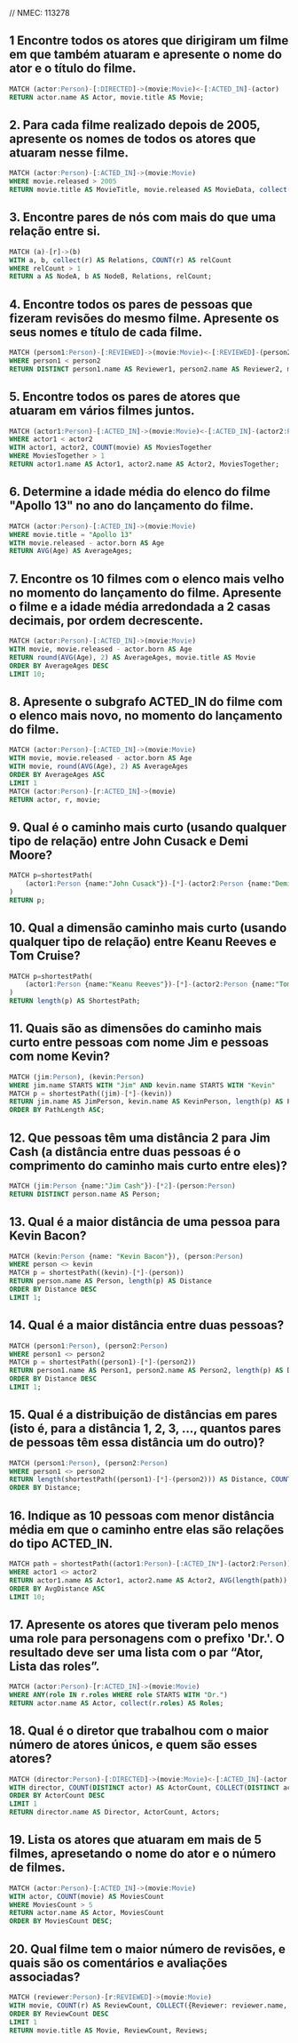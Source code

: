 // NMEC: 113278

## 1 Encontre todos os atores que dirigiram um filme em que também atuaram e apresente o nome do ator e o título do filme.
```sql
MATCH (actor:Person)-[:DIRECTED]->(movie:Movie)<-[:ACTED_IN]-(actor)
RETURN actor.name AS Actor, movie.title AS Movie;
```

## 2. Para cada filme realizado depois de 2005, apresente os nomes de todos os atores que atuaram nesse filme.
```sql
MATCH (actor:Person)-[:ACTED_IN]->(movie:Movie)
WHERE movie.released > 2005
RETURN movie.title AS MovieTitle, movie.released AS MovieData, collect(actor.name) AS Actors;
```

## 3. Encontre pares de nós com mais do que uma relação entre si.
```sql
MATCH (a)-[r]->(b)
WITH a, b, collect(r) AS Relations, COUNT(r) AS relCount
WHERE relCount > 1
RETURN a AS NodeA, b AS NodeB, Relations, relCount;
```

## 4. Encontre todos os pares de pessoas que fizeram revisões do mesmo filme. Apresente os seus nomes e título de cada filme.
```sql
MATCH (person1:Person)-[:REVIEWED]->(movie:Movie)<-[:REVIEWED]-(person2:Person)
WHERE person1 < person2
RETURN DISTINCT person1.name AS Reviewer1, person2.name AS Reviewer2, movie.title AS Movie;
```

## 5. Encontre todos os pares de atores que atuaram em vários filmes juntos.
```sql
MATCH (actor1:Person)-[:ACTED_IN]->(movie:Movie)<-[:ACTED_IN]-(actor2:Person)
WHERE actor1 < actor2
WITH actor1, actor2, COUNT(movie) AS MoviesTogether
WHERE MoviesTogether > 1
RETURN actor1.name AS Actor1, actor2.name AS Actor2, MoviesTogether;
```

## 6. Determine a idade média do elenco do filme "Apollo 13" no ano do lançamento do filme.
```sql
MATCH (actor:Person)-[:ACTED_IN]->(movie:Movie)
WHERE movie.title = "Apollo 13"
WITH movie.released - actor.born AS Age
RETURN AVG(Age) AS AverageAges;
```

## 7. Encontre os 10 filmes com o elenco mais velho no momento do lançamento do filme. Apresente o filme e a idade média arredondada a 2 casas decimais, por ordem decrescente.
```sql
MATCH (actor:Person)-[:ACTED_IN]->(movie:Movie)
WITH movie, movie.released - actor.born AS Age
RETURN round(AVG(Age), 2) AS AverageAges, movie.title AS Movie
ORDER BY AverageAges DESC
LIMIT 10;
```

## 8. Apresente o subgrafo ACTED_IN do filme com o elenco mais novo, no momento do lançamento do filme.
```sql
MATCH (actor:Person)-[:ACTED_IN]->(movie:Movie)
WITH movie, movie.released - actor.born AS Age
WITH movie, round(AVG(Age), 2) AS AverageAges
ORDER BY AverageAges ASC
LIMIT 1
MATCH (actor:Person)-[r:ACTED_IN]->(movie)
RETURN actor, r, movie;
```

## 9. Qual é o caminho mais curto (usando qualquer tipo de relação) entre John Cusack e Demi Moore?
```sql
MATCH p=shortestPath(
    (actor1:Person {name:"John Cusack"})-[*]-(actor2:Person {name:"Demi Moore"})
)
RETURN p;
```

## 10. Qual a dimensão caminho mais curto (usando qualquer tipo de relação) entre Keanu Reeves e Tom Cruise?
```sql
MATCH p=shortestPath(
    (actor1:Person {name:"Keanu Reeves"})-[*]-(actor2:Person {name:"Tom Cruise"})
)
RETURN length(p) AS ShortestPath;
```

## 11. Quais são as dimensões do caminho mais curto entre pessoas com nome Jim e pessoas com nome Kevin?
```sql
MATCH (jim:Person), (kevin:Person)
WHERE jim.name STARTS WITH "Jim" AND kevin.name STARTS WITH "Kevin"
MATCH p = shortestPath((jim)-[*]-(kevin))
RETURN jim.name AS JimPerson, kevin.name AS KevinPerson, length(p) AS PathLength
ORDER BY PathLength ASC;
```

## 12. Que pessoas têm uma distância 2 para Jim Cash (a distância entre duas pessoas é o comprimento do caminho mais curto entre eles)?
```sql
MATCH (jim:Person {name:"Jim Cash"})-[*2]-(person:Person)
RETURN DISTINCT person.name AS Person;
```

## 13. Qual é a maior distância de uma pessoa para Kevin Bacon?
```sql
MATCH (kevin:Person {name: "Kevin Bacon"}), (person:Person)
WHERE person <> kevin
MATCH p = shortestPath((kevin)-[*]-(person))
RETURN person.name AS Person, length(p) AS Distance
ORDER BY Distance DESC
LIMIT 1;
```

## 14. Qual é a maior distância entre duas pessoas?
```sql
MATCH (person1:Person), (person2:Person)
WHERE person1 <> person2
MATCH p = shortestPath((person1)-[*]-(person2))
RETURN person1.name AS Person1, person2.name AS Person2, length(p) AS Distance
ORDER BY Distance DESC
LIMIT 1;
```

## 15. Qual é a distribuição de distâncias em pares (isto é, para a distância 1, 2, 3, ..., quantos pares de pessoas têm essa distância um do outro)?
```sql
MATCH (person1:Person), (person2:Person)
WHERE person1 <> person2
RETURN length(shortestPath((person1)-[*]-(person2))) AS Distance, COUNT(*) AS Pairs
ORDER BY Distance;
```

## 16. Indique as 10 pessoas com menor distância média em que o caminho entre elas são relações do tipo ACTED_IN.
```sql
MATCH path = shortestPath((actor1:Person)-[:ACTED_IN*]-(actor2:Person))
WHERE actor1 <> actor2
RETURN actor1.name AS Actor1, actor2.name AS Actor2, AVG(length(path)) AS AvgDistance
ORDER BY AvgDistance ASC
LIMIT 10;
```

## 17. Apresente os atores que tiveram pelo menos uma role para personagens com o prefixo 'Dr.'. O resultado deve ser uma lista com o par “Ator, Lista das roles”.
```sql
MATCH (actor:Person)-[r:ACTED_IN]->(movie:Movie)
WHERE ANY(role IN r.roles WHERE role STARTS WITH "Dr.")
RETURN actor.name AS Actor, collect(r.roles) AS Roles;
```

## 18. Qual é o diretor que trabalhou com o maior número de atores únicos, e quem são esses atores?
```sql
MATCH (director:Person)-[:DIRECTED]->(movie:Movie)<-[:ACTED_IN]-(actor:Person)
WITH director, COUNT(DISTINCT actor) AS ActorCount, COLLECT(DISTINCT actor.name) AS Actors
ORDER BY ActorCount DESC
LIMIT 1
RETURN director.name AS Director, ActorCount, Actors;
```

## 19. Lista os atores que atuaram em mais de 5 filmes, apresetando o nome do ator e o número de filmes.
```sql
MATCH (actor:Person)-[:ACTED_IN]->(movie:Movie)
WITH actor, COUNT(movie) AS MoviesCount
WHERE MoviesCount > 5
RETURN actor.name AS Actor, MoviesCount
ORDER BY MoviesCount DESC;
```

## 20. Qual filme tem o maior número de revisões, e quais são os comentários e avaliações associadas?
```sql
MATCH (reviewer:Person)-[r:REVIEWED]->(movie:Movie)
WITH movie, COUNT(r) AS ReviewCount, COLLECT({Reviewer: reviewer.name, Summary: r.summary, Rating: r.rating}) AS Reviews
ORDER BY ReviewCount DESC
LIMIT 1
RETURN movie.title AS Movie, ReviewCount, Reviews;
```
